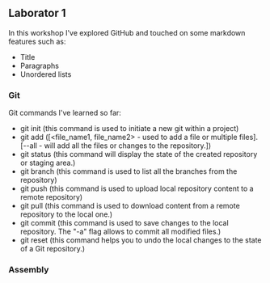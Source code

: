 ## Laborator 1

In this workshop I've explored GitHub and touched on some markdown features such as: 

- Title
- Paragraphs
- Unordered lists

### Git

Git commands I've learned so far:

- git init (this command is used to initiate a new git within a project)
- git add ([<file_name1, file_name2> - used to add a file or multiple files].
           [--all - will add all the files or changes to  the repository.])
- git status (this command will display the state of the created repository    or staging area.)
- git branch (this command is used to list all the branches from the repository)
- git push (this command is used to upload local repository content to a remote repository)
- git pull (this command is used to download content from a remote repository to the local one.)
- git commit (this command is used to save changes to the local repository. The "-a" flag allows to commit all modified files.)
- git reset (this command helps you to undo the local changes to the state of a Git repository.)


### Assembly

